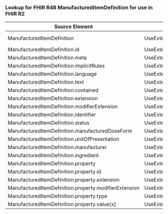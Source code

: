 ### Lookup for FHIR R4B ManufacturedItemDefinition for use in FHIR R2

| Source Element | Usage | Target |
| -------------- | ----- | ------ |
| ManufacturedItemDefinition | UseExtension | http://hl7.org/fhir/4.3/StructureDefinition/extension-ManufacturedItemDefinition |
| ManufacturedItemDefinition.id | UseExtensionFromAncestor | - |
| ManufacturedItemDefinition.meta | UseExtensionFromAncestor | - |
| ManufacturedItemDefinition.implicitRules | UseExtensionFromAncestor | - |
| ManufacturedItemDefinition.language | UseExtensionFromAncestor | - |
| ManufacturedItemDefinition.text | UseExtensionFromAncestor | - |
| ManufacturedItemDefinition.contained | UseExtensionFromAncestor | - |
| ManufacturedItemDefinition.extension | UseExtensionFromAncestor | - |
| ManufacturedItemDefinition.modifierExtension | UseExtensionFromAncestor | - |
| ManufacturedItemDefinition.identifier | UseExtensionFromAncestor | - |
| ManufacturedItemDefinition.status | UseExtensionFromAncestor | - |
| ManufacturedItemDefinition.manufacturedDoseForm | UseExtensionFromAncestor | - |
| ManufacturedItemDefinition.unitOfPresentation | UseExtensionFromAncestor | - |
| ManufacturedItemDefinition.manufacturer | UseExtensionFromAncestor | - |
| ManufacturedItemDefinition.ingredient | UseExtensionFromAncestor | - |
| ManufacturedItemDefinition.property | UseExtensionFromAncestor | - |
| ManufacturedItemDefinition.property.id | UseExtensionFromAncestor | - |
| ManufacturedItemDefinition.property.extension | UseExtensionFromAncestor | - |
| ManufacturedItemDefinition.property.modifierExtension | UseExtensionFromAncestor | - |
| ManufacturedItemDefinition.property.type | UseExtensionFromAncestor | - |
| ManufacturedItemDefinition.property.value[x] | UseExtensionFromAncestor | - |
